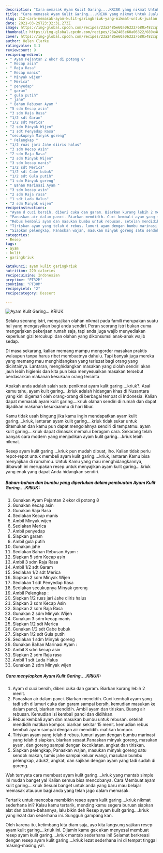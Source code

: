 ```yaml
---
description: "Cara memasak Ayam Kulit Garing....KRIUK yang nikmat Untuk Jualan"
title: "Cara memasak Ayam Kulit Garing....KRIUK yang nikmat Untuk Jualan"
slug: 212-cara-memasak-ayam-kulit-garingkriuk-yang-nikmat-untuk-jualan
date: 2021-03-29T23:32:31.273Z
image: https://img-global.cpcdn.com/recipes/23a2485e60a06322/680x482cq70/ayam-kulit-garingkriuk-foto-resep-utama.jpg
thumbnail: https://img-global.cpcdn.com/recipes/23a2485e60a06322/680x482cq70/ayam-kulit-garingkriuk-foto-resep-utama.jpg
cover: https://img-global.cpcdn.com/recipes/23a2485e60a06322/680x482cq70/ayam-kulit-garingkriuk-foto-resep-utama.jpg
author: Helen Clarke
ratingvalue: 3.1
reviewcount: 9
recipeingredient:
- " Ayam Pejantan 2 ekor di potong 8"
- " Kecap asin"
- " Raja Rasa"
- " Kecap manis"
- " Minyak wijen"
- " Merica"
- " penyedap"
- " garam"
- " gula putih"
- " jahe"
- " Bahan Rebusan Ayam "
- "5 sdm Kecap asin"
- "3 sdm Raja Rasa"
- "1/2 sdt Garam"
- "1/2 sdt Merica"
- "2 sdm Minyak Wijen"
- "1 sdt Penyedap Rasa"
- "secukupnya Minyak goreng"
- " Pelengkap "
- "1/2 ruas jari Jahe diiris halus"
- "3 sdm Kecap Asin"
- "2 sdm Raja Rasa"
- "2 sdm Minyak Wijen"
- "3 sdm kecap manis"
- "1/2 sdt Merica"
- "1/2 sdt Cabe bubuk"
- "1/2 sdt Gula putih"
- "1 sdm Minyak goreng"
- " Bahan Marinasi Ayam "
- "3 sdm kecap asin"
- "2 sdm Raja rasa"
- "1 sdt Lada Halus"
- "2 sdm Minyak wijen"
recipeinstructions:
- "Ayam d cuci bersih, diberi cuka dan garam. Biarkan kurang lebih 2 menit."
- "Panaskan air dalam panci. Biarkan mendidih. Cuci kembali ayam yang tadi sdh d lumuri cuka dan garam sampai bersih, kemudian masukan ke dalam panci, biarkan mendidih. Ambil ayam dan tiriskan. Buang air rebusan. Kemudian isi kembali panci dan didihkan."
- "Rebus kembali ayam dan masukan bumbu untuk rebusan. setelah mendidih matikan kompor. biarkan sekitar 15 menit. kemudian rebus kembali ayam sampai dengan air mendidih. matikan kompor."
- "Tiriskan ayam yang telah d rebus. lumuri ayam dengan bumbu marinasi yang telah d siapkan. biarkan sesaat.Panaskan minyak goreng, masukan ayam, dan goreng sampai dengan kecoklatan. angkat dan tiriskan."
- "Siapkan pelengkap, Panaskan wajan, masukan minyak goreng satu sendok makan, tumis jahe sampai keluar wangi, masukan bumbu pelengkap, aduk2, angkat, dan sajikan dengan ayam yang tadi sudah di goreng."
categories:
- Resep
tags:
- ayam
- kulit
- garingkriuk

katakunci: ayam kulit garingkriuk 
nutrition: 220 calories
recipecuisine: Indonesian
preptime: "PT32M"
cooktime: "PT30M"
recipeyield: "2"
recipecategory: Dessert

---
```



![Ayam Kulit Garing....KRIUK](https://img-global.cpcdn.com/recipes/23a2485e60a06322/680x482cq70/ayam-kulit-garingkriuk-foto-resep-utama.jpg)

Selaku seorang istri, menyajikan olahan nikmat pada famili merupakan suatu hal yang mengasyikan bagi anda sendiri. Peran seorang istri bukan cuma mengerjakan pekerjaan rumah saja, tapi anda juga wajib menyediakan keperluan gizi tercukupi dan olahan yang dikonsumsi anak-anak wajib sedap.

Di masa  sekarang, kalian memang mampu mengorder masakan praktis walaupun tanpa harus ribet membuatnya dahulu. Tapi banyak juga mereka yang memang mau menghidangkan yang terlezat bagi orang yang dicintainya. Lantaran, menghidangkan masakan yang diolah sendiri akan jauh lebih higienis dan kita pun bisa menyesuaikan masakan tersebut berdasarkan makanan kesukaan orang tercinta. 



Apakah anda adalah salah satu penikmat ayam kulit garing....kriuk?. Asal kamu tahu, ayam kulit garing....kriuk adalah hidangan khas di Nusantara yang kini digemari oleh orang-orang di berbagai tempat di Indonesia. Kalian dapat memasak ayam kulit garing....kriuk olahan sendiri di rumah dan dapat dijadikan makanan kesukaanmu di hari libur.

Kamu tidak usah bingung jika kamu ingin mendapatkan ayam kulit garing....kriuk, lantaran ayam kulit garing....kriuk tidak sukar untuk ditemukan dan kamu pun dapat mengolahnya sendiri di tempatmu. ayam kulit garing....kriuk dapat dimasak memalui beragam cara. Sekarang telah banyak cara modern yang menjadikan ayam kulit garing....kriuk lebih nikmat.

Resep ayam kulit garing....kriuk pun mudah dibuat, lho. Kalian tidak perlu repot-repot untuk membeli ayam kulit garing....kriuk, lantaran Kamu bisa menyajikan di rumahmu. Untuk Kamu yang mau menghidangkannya, dibawah ini merupakan resep untuk menyajikan ayam kulit garing....kriuk yang enak yang dapat Anda hidangkan sendiri.

<!--inarticleads1-->

##### Bahan-bahan dan bumbu yang diperlukan dalam pembuatan Ayam Kulit Garing....KRIUK:

1. Gunakan  Ayam Pejantan 2 ekor di potong 8
1. Gunakan  Kecap asin
1. Gunakan  Raja Rasa
1. Sediakan  Kecap manis
1. Ambil  Minyak wijen
1. Sediakan  Merica
1. Ambil  penyedap
1. Siapkan  garam
1. Ambil  gula putih
1. Gunakan  jahe
1. Sediakan  Bahan Rebusan Ayam :
1. Siapkan 5 sdm Kecap asin
1. Ambil 3 sdm Raja Rasa
1. Ambil 1/2 sdt Garam
1. Sediakan 1/2 sdt Merica
1. Siapkan 2 sdm Minyak Wijen
1. Sediakan 1 sdt Penyedap Rasa
1. Sediakan secukupnya Minyak goreng
1. Ambil  Pelengkap :
1. Siapkan 1/2 ruas jari Jahe diiris halus
1. Siapkan 3 sdm Kecap Asin
1. Siapkan 2 sdm Raja Rasa
1. Gunakan 2 sdm Minyak Wijen
1. Gunakan 3 sdm kecap manis
1. Siapkan 1/2 sdt Merica
1. Gunakan 1/2 sdt Cabe bubuk
1. Siapkan 1/2 sdt Gula putih
1. Sediakan 1 sdm Minyak goreng
1. Gunakan  Bahan Marinasi Ayam :
1. Ambil 3 sdm kecap asin
1. Siapkan 2 sdm Raja rasa
1. Ambil 1 sdt Lada Halus
1. Gunakan 2 sdm Minyak wijen




<!--inarticleads2-->

##### Cara menyiapkan Ayam Kulit Garing....KRIUK:

1. Ayam d cuci bersih, diberi cuka dan garam. Biarkan kurang lebih 2 menit.
1. Panaskan air dalam panci. Biarkan mendidih. Cuci kembali ayam yang tadi sdh d lumuri cuka dan garam sampai bersih, kemudian masukan ke dalam panci, biarkan mendidih. Ambil ayam dan tiriskan. Buang air rebusan. Kemudian isi kembali panci dan didihkan.
1. Rebus kembali ayam dan masukan bumbu untuk rebusan. setelah mendidih matikan kompor. biarkan sekitar 15 menit. kemudian rebus kembali ayam sampai dengan air mendidih. matikan kompor.
1. Tiriskan ayam yang telah d rebus. lumuri ayam dengan bumbu marinasi yang telah d siapkan. biarkan sesaat.Panaskan minyak goreng, masukan ayam, dan goreng sampai dengan kecoklatan. angkat dan tiriskan.
1. Siapkan pelengkap, Panaskan wajan, masukan minyak goreng satu sendok makan, tumis jahe sampai keluar wangi, masukan bumbu pelengkap, aduk2, angkat, dan sajikan dengan ayam yang tadi sudah di goreng.




Wah ternyata cara membuat ayam kulit garing....kriuk yang mantab simple ini mudah banget ya! Kalian semua bisa mencobanya. Cara Membuat ayam kulit garing....kriuk Sesuai banget untuk anda yang baru mau belajar memasak ataupun bagi anda yang telah jago dalam memasak.

Tertarik untuk mencoba membikin resep ayam kulit garing....kriuk nikmat sederhana ini? Kalau kamu tertarik, mending kamu segera buruan siapkan alat dan bahan-bahannya, lalu bikin deh Resep ayam kulit garing....kriuk yang lezat dan sederhana ini. Sungguh gampang kan. 

Oleh karena itu, ketimbang kita diam saja, ayo kita langsung sajikan resep ayam kulit garing....kriuk ini. Dijamin kamu gak akan menyesal membuat resep ayam kulit garing....kriuk mantab sederhana ini! Selamat berkreasi dengan resep ayam kulit garing....kriuk lezat sederhana ini di tempat tinggal masing-masing,ya!.

